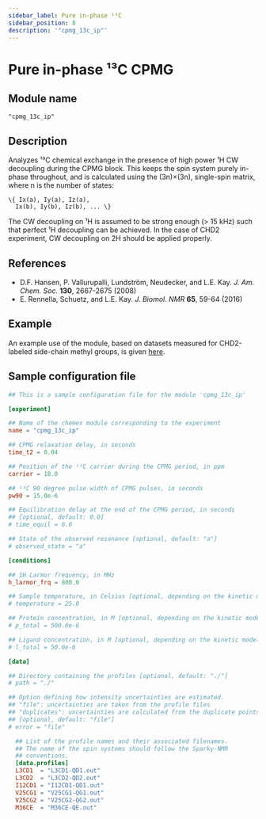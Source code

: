 ```yaml
---
sidebar_label: Pure in-phase ¹³C
sidebar_position: 8
description: '"cpmg_13c_ip"'
---
```


# Pure in-phase ¹³C CPMG

## Module name

`"cpmg_13c_ip"`

## Description

Analyzes ¹³C chemical exchange in the presence of high power ¹H CW decoupling
during the CPMG block. This keeps the spin system purely in-phase throughout,
and is calculated using the (3n)×(3n), single-spin matrix, where n is the number
of states:

    \{ Ix(a), Iy(a), Iz(a),
      Ix(b), Iy(b), Iz(b), ... \}

The CW decoupling on ¹H is assumed to be strong enough (> 15 kHz) such that
perfect ¹H decoupling can be achieved. In the case of CHD2 experiment, CW
decoupling on 2H should be applied properly.

## References

-   D.F. Hansen, P. Vallurupalli, Lundström, Neudecker, and L.E. Kay. _J. Am.
    Chem. Soc._ **130**, 2667-2675 (2008)
-   E. Rennella, Schuetz, and L.E. Kay. _J. Biomol. NMR_ **65**, 59-64 (2016)

## Example

An example use of the module, based on datasets measured for CHD2-labeled
side-chain methyl groups, is given
[here](https://github.com/gbouvignies/chemex/tree/master/examples/Experiments/CPMG_13C_IP/).

## Sample configuration file

```toml title="experiment.toml"
## This is a sample configuration file for the module 'cpmg_13c_ip'

[experiment]

## Name of the chemex module corresponding to the experiment
name = "cpmg_13c_ip"

## CPMG relaxation delay, in seconds
time_t2 = 0.04

## Position of the ¹³C carrier during the CPMG period, in ppm
carrier = 18.0

## ¹³C 90 degree pulse width of CPMG pulses, in seconds
pw90 = 15.0e-6

## Equilibration delay at the end of the CPMG period, in seconds
## [optional, default: 0.0]
# time_equil = 0.0

## State of the observed resonance [optional, default: "a"]
# observed_state = "a"

[conditions]

## 1H Larmor frequency, in MHz
h_larmor_frq = 800.0

## Sample temperature, in Celsius [optional, depending on the kinetic model]
# temperature = 25.0

## Protein concentration, in M [optional, depending on the kinetic model]
# p_total = 500.0e-6

## Ligand concentration, in M [optional, depending on the kinetic model]
# l_total = 50.0e-6

[data]

## Directory containing the profiles [optional, default: "./"]
# path = "./"

## Option defining how intensity uncertainties are estimated.
## "file": uncertainties are taken from the profile files
## "duplicates": uncertainties are calculated from the duplicate points
## [optional, default: "file"]
# error = "file"

  ## List of the profile names and their associated filenames.
  ## The name of the spin systems should follow the Sparky-NMR
  ## conventions.
  [data.profiles]
  L3CD1  = "L3CD1-QD1.out"
  L3CD2  = "L3CD2-QD2.out"
  I12CD1 = "I12CD1-QD1.out"
  V25CG1 = "V25CG1-QG1.out"
  V25CG2 = "V25CG2-QG2.out"
  M36CE  = "M36CE-QE.out"
```
